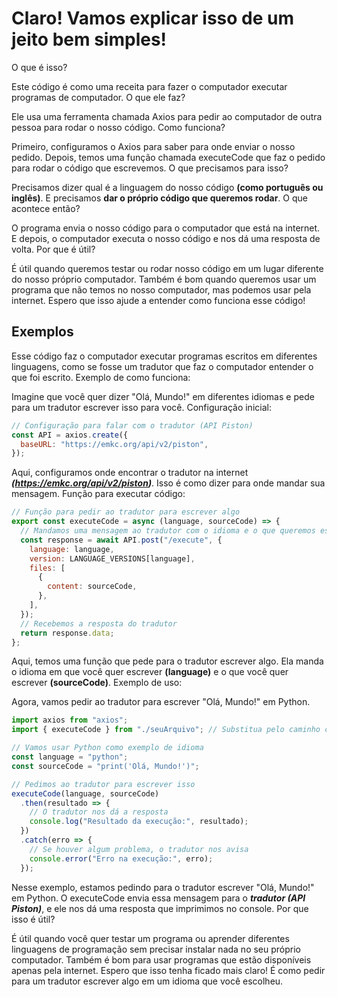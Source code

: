 # Claro! Vamos explicar isso de um jeito bem simples!

O que é isso?

Este código é como uma receita para fazer o computador executar programas de computador.
O que ele faz?

Ele usa uma ferramenta chamada Axios para pedir ao computador de outra pessoa para rodar o nosso código.
Como funciona?

Primeiro, configuramos o Axios para saber para onde enviar o nosso pedido.
Depois, temos uma função chamada executeCode que faz o pedido para rodar o código que escrevemos.
O que precisamos para isso?

Precisamos dizer qual é a linguagem do nosso código **(como português ou inglês)**.
E precisamos **dar o próprio código que queremos rodar**.
O que acontece então?

O programa envia o nosso código para o computador que está na internet.
E depois, o computador executa o nosso código e nos dá uma resposta de volta.
Por que é útil?

É útil quando queremos testar ou rodar nosso código em um lugar diferente do nosso próprio computador.
Também é bom quando queremos usar um programa que não temos no nosso computador, mas podemos usar pela internet.
Espero que isso ajude a entender como funciona esse código!

## Exemplos

Esse código faz o computador executar programas escritos em diferentes linguagens, como se fosse um tradutor que faz o computador entender o que foi escrito.
Exemplo de como funciona:

Imagine que você quer dizer "Olá, Mundo!" em diferentes idiomas e pede para um tradutor escrever isso para você.
Configuração inicial:

```javascript
// Configuração para falar com o tradutor (API Piston)
const API = axios.create({
  baseURL: "https://emkc.org/api/v2/piston",
});
```

Aqui, configuramos onde encontrar o tradutor na internet ***(https://emkc.org/api/v2/piston)***. Isso é como dizer para onde mandar sua mensagem.
Função para executar código:

```javascript
// Função para pedir ao tradutor para escrever algo
export const executeCode = async (language, sourceCode) => {
  // Mandamos uma mensagem ao tradutor com o idioma e o que queremos escrever
  const response = await API.post("/execute", {
    language: language,
    version: LANGUAGE_VERSIONS[language],
    files: [
      {
        content: sourceCode,
      },
    ],
  });
  // Recebemos a resposta do tradutor
  return response.data;
};
```

Aqui, temos uma função que pede para o tradutor escrever algo. Ela manda o idioma em que você quer escrever **(language)** e o que você quer escrever **(sourceCode)**.
Exemplo de uso:

Agora, vamos pedir ao tradutor para escrever "Olá, Mundo!" em Python.

```javascript
import axios from "axios";
import { executeCode } from "./seuArquivo"; // Substitua pelo caminho certo

// Vamos usar Python como exemplo de idioma
const language = "python";
const sourceCode = "print('Olá, Mundo!')";

// Pedimos ao tradutor para escrever isso
executeCode(language, sourceCode)
  .then(resultado => {
    // O tradutor nos dá a resposta
    console.log("Resultado da execução:", resultado);
  })
  .catch(erro => {
    // Se houver algum problema, o tradutor nos avisa
    console.error("Erro na execução:", erro);
  });
```

Nesse exemplo, estamos pedindo para o tradutor escrever "Olá, Mundo!" em Python. O executeCode envia essa mensagem para o ***tradutor (API Piston)***, e ele nos dá uma resposta que imprimimos no console.
Por que isso é útil?

É útil quando você quer testar um programa ou aprender diferentes linguagens de programação sem precisar instalar nada no seu próprio computador.
Também é bom para usar programas que estão disponíveis apenas pela internet.
Espero que isso tenha ficado mais claro! É como pedir para um tradutor escrever algo em um idioma que você escolheu.